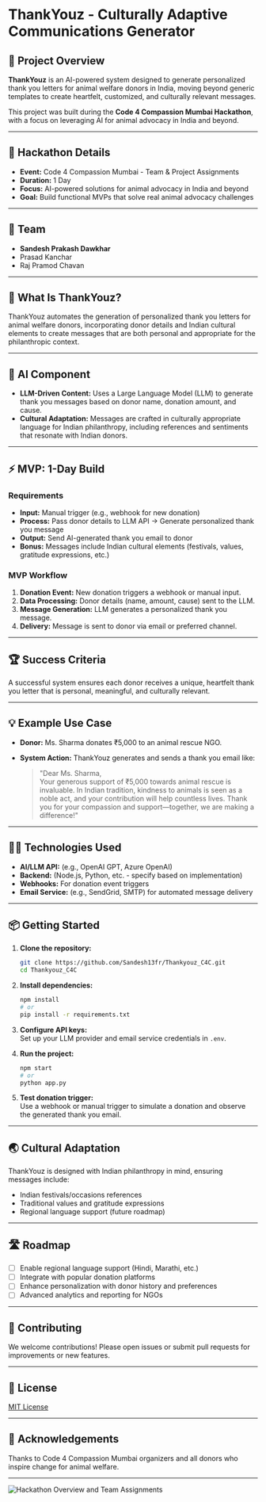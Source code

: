 # ThankYouz - Culturally Adaptive Communications Generator

## 🚀 Project Overview

**ThankYouz** is an AI-powered system designed to generate personalized thank you letters for animal welfare donors in India, moving beyond generic templates to create heartfelt, customized, and culturally relevant messages.

This project was built during the **Code 4 Compassion Mumbai Hackathon**, with a focus on leveraging AI for animal advocacy in India and beyond.

---

## 📝 Hackathon Details

- **Event:** Code 4 Compassion Mumbai - Team & Project Assignments
- **Duration:** 1 Day
- **Focus:** AI-powered solutions for animal advocacy in India and beyond
- **Goal:** Build functional MVPs that solve real animal advocacy challenges

---

## 👥 Team

- **Sandesh Prakash Dawkhar**
- Prasad Kanchar
- Raj Pramod Chavan

---

## 🎯 What Is ThankYouz?

ThankYouz automates the generation of personalized thank you letters for animal welfare donors, incorporating donor details and Indian cultural elements to create messages that are both personal and appropriate for the philanthropic context.

---

## 🤖 AI Component

- **LLM-Driven Content:** Uses a Large Language Model (LLM) to generate thank you messages based on donor name, donation amount, and cause.
- **Cultural Adaptation:** Messages are crafted in culturally appropriate language for Indian philanthropy, including references and sentiments that resonate with Indian donors.

---

## ⚡ MVP: 1-Day Build

### Requirements

- **Input:** Manual trigger (e.g., webhook for new donation)
- **Process:** Pass donor details to LLM API → Generate personalized thank you message
- **Output:** Send AI-generated thank you email to donor
- **Bonus:** Messages include Indian cultural elements (festivals, values, gratitude expressions, etc.)

### MVP Workflow

1. **Donation Event:** New donation triggers a webhook or manual input.
2. **Data Processing:** Donor details (name, amount, cause) sent to the LLM.
3. **Message Generation:** LLM generates a personalized thank you message.
4. **Delivery:** Message is sent to donor via email or preferred channel.

---

## 🏆 Success Criteria

A successful system ensures each donor receives a unique, heartfelt thank you letter that is personal, meaningful, and culturally relevant.

---

## 💡 Example Use Case

- **Donor:** Ms. Sharma donates ₹5,000 to an animal rescue NGO.
- **System Action:** ThankYouz generates and sends a thank you email like:

  > "Dear Ms. Sharma,  
  > Your generous support of ₹5,000 towards animal rescue is invaluable. In Indian tradition, kindness to animals is seen as a noble act, and your contribution will help countless lives. Thank you for your compassion and support—together, we are making a difference!"

---

## 👩‍💻 Technologies Used

- **AI/LLM API:** (e.g., OpenAI GPT, Azure OpenAI)
- **Backend:** (Node.js, Python, etc. - specify based on implementation)
- **Webhooks:** For donation event triggers
- **Email Service:** (e.g., SendGrid, SMTP) for automated message delivery

---

## 📦 Getting Started

1. **Clone the repository:**
   ```sh
   git clone https://github.com/Sandesh13fr/Thankyouz_C4C.git
   cd Thankyouz_C4C
   ```

2. **Install dependencies:**
   ```sh
   npm install
   # or
   pip install -r requirements.txt
   ```

3. **Configure API keys:**  
   Set up your LLM provider and email service credentials in `.env`.

4. **Run the project:**
   ```sh
   npm start
   # or
   python app.py
   ```

5. **Test donation trigger:**  
   Use a webhook or manual trigger to simulate a donation and observe the generated thank you email.

---

## 🌏 Cultural Adaptation

ThankYouz is designed with Indian philanthropy in mind, ensuring messages include:

- Indian festivals/occasions references
- Traditional values and gratitude expressions
- Regional language support (future roadmap)

---

## 🛣️ Roadmap

- [ ] Enable regional language support (Hindi, Marathi, etc.)
- [ ] Integrate with popular donation platforms
- [ ] Enhance personalization with donor history and preferences
- [ ] Advanced analytics and reporting for NGOs

---

## 🤝 Contributing

We welcome contributions! Please open issues or submit pull requests for improvements or new features.

---

## 📄 License

[MIT License](LICENSE)

---

## 🙏 Acknowledgements

Thanks to Code 4 Compassion Mumbai organizers and all donors who inspire change for animal welfare.

---

![Hackathon Overview and Team Assignments](https://iili.io/F13h5LG.jpg)

